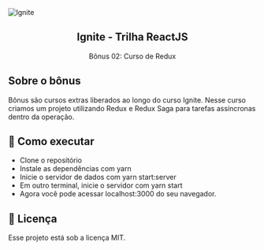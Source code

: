 <img alt="Ignite" src="https://i.imgur.com/eCVyxxy.png">
<h2 align="center">
  Ignite - Trilha ReactJS
</h2>
<p align="center">
  Bônus 02: Curso de Redux
</p>

## Sobre o bônus

Bônus são cursos extras liberados ao longo do curso Ignite. Nesse curso criamos um projeto utilizando Redux e Redux Saga para tarefas assíncronas dentro da operação.

## 🚀 Como executar

- Clone o repositório
- Instale as dependências com yarn
- Inicie o servidor de dados com yarn start:server
- Em outro terminal, inicie o servidor com yarn start
- Agora você pode acessar localhost:3000 do seu navegador.

## :memo: Licença

Esse projeto está sob a licença MIT.
